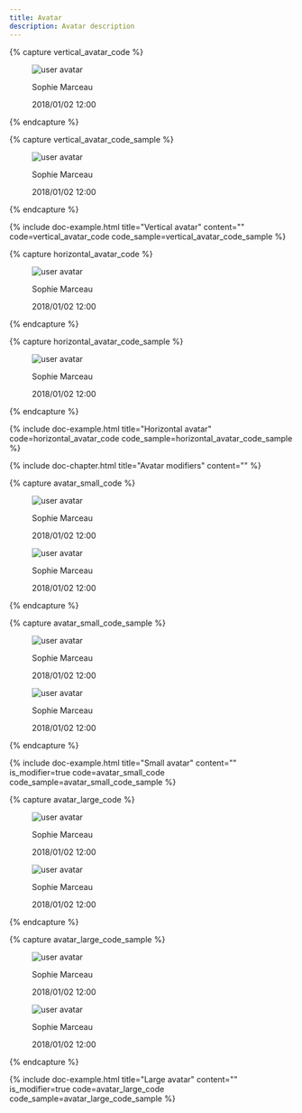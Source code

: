 ```yaml
---
title: Avatar
description: Avatar description
---
```


{% capture vertical_avatar_code %}
<figure class="media avatar-y">
  <div class="media-content">
    <img src="https://m.media-amazon.com/images/M/MV5BMTc5NjA5OTk4Ml5BMl5BanBnXkFtZTYwNzkyNzYz._V1_UX214_CR0,0,214,317_AL_.jpg" alt="user avatar">
  </div>
  <div class="media-description">
    <p class="avatar-name">Sophie Marceau</p>
    <p class="avatar-description">2018/01/02 12:00</p>
  </div>
</figure>
{% endcapture %}

{% capture vertical_avatar_code_sample %}
<figure class="media avatar-y">
  <div class="media-content">
    <img src="..." alt="user avatar">
  </div>
  <div class="media-description">
    <p class="avatar-name">Sophie Marceau</p>
    <p class="avatar-description">2018/01/02 12:00</p>
  </div>
</figure>
{% endcapture %}

{%
  include doc-example.html
  title="Vertical avatar"
  content=""
  code=vertical_avatar_code
  code_sample=vertical_avatar_code_sample
%}

{% capture horizontal_avatar_code %}
<figure class="media avatar-x">
  <div class="media-content">
    <img src="https://m.media-amazon.com/images/M/MV5BMTc5NjA5OTk4Ml5BMl5BanBnXkFtZTYwNzkyNzYz._V1_UX214_CR0,0,214,317_AL_.jpg" alt="user avatar">
  </div>
  <div class="media-description">
    <p class="avatar-name">Sophie Marceau</p>
    <p class="avatar-description">2018/01/02 12:00</p>
  </div>
</figure>
{% endcapture %}

{% capture horizontal_avatar_code_sample %}
<figure class="media avatar-x">
  <div class="media-content">
    <img src="..." alt="user avatar">
  </div>
  <div class="media-description">
    <p class="avatar-name">Sophie Marceau</p>
    <p class="avatar-description">2018/01/02 12:00</p>
  </div>
</figure>
{% endcapture %}

{%
  include doc-example.html
  title="Horizontal avatar"
  code=horizontal_avatar_code
  code_sample=horizontal_avatar_code_sample
%}

{%
  include doc-chapter.html
  title="Avatar modifiers"
  content=""
%}

{% capture avatar_small_code %}
<figure class="media avatar-y avatar-small">
  <div class="media-content">
    <img src="https://m.media-amazon.com/images/M/MV5BMTc5NjA5OTk4Ml5BMl5BanBnXkFtZTYwNzkyNzYz._V1_UX214_CR0,0,214,317_AL_.jpg" alt="user avatar">
  </div>
  <div class="media-description">
    <p class="avatar-name">Sophie Marceau</p>
    <p class="avatar-description">2018/01/02 12:00</p>
  </div>
</figure>
<figure class="media avatar-x avatar-small">
  <div class="media-content">
    <img src="https://m.media-amazon.com/images/M/MV5BMTc5NjA5OTk4Ml5BMl5BanBnXkFtZTYwNzkyNzYz._V1_UX214_CR0,0,214,317_AL_.jpg" alt="user avatar">
  </div>
  <div class="media-description">
    <p class="avatar-name">Sophie Marceau</p>
    <p class="avatar-description">2018/01/02 12:00</p>
  </div>
</figure>
{% endcapture %}

{% capture avatar_small_code_sample %}
<figure class="media avatar-y avatar-small">
  <div class="media-content">
    <img src="..." alt="user avatar">
  </div>
  <div class="media-description">
    <p class="avatar-name">Sophie Marceau</p>
    <p class="avatar-description">2018/01/02 12:00</p>
  </div>
</figure>
<figure class="media avatar-x avatar-small">
  <div class="media-content">
    <img src="..." alt="user avatar">
  </div>
  <div class="media-description">
    <p class="avatar-name">Sophie Marceau</p>
    <p class="avatar-description">2018/01/02 12:00</p>
  </div>
</figure>
{% endcapture %}

{%
  include doc-example.html
  title="Small avatar"
  content=""
  is_modifier=true
  code=avatar_small_code
  code_sample=avatar_small_code_sample
%}

{% capture avatar_large_code %}
<figure class="media avatar-y avatar-large">
  <div class="media-content">
    <img src="https://m.media-amazon.com/images/M/MV5BMTc5NjA5OTk4Ml5BMl5BanBnXkFtZTYwNzkyNzYz._V1_UX214_CR0,0,214,317_AL_.jpg" alt="user avatar">
  </div>
  <div class="media-description">
    <p class="avatar-name">Sophie Marceau</p>
    <p class="avatar-description">2018/01/02 12:00</p>
  </div>
</figure>
<figure class="media avatar-x avatar-large">
  <div class="media-content">
    <img src="https://m.media-amazon.com/images/M/MV5BMTc5NjA5OTk4Ml5BMl5BanBnXkFtZTYwNzkyNzYz._V1_UX214_CR0,0,214,317_AL_.jpg" alt="user avatar">
  </div>
  <div class="media-description">
    <p class="avatar-name">Sophie Marceau</p>
    <p class="avatar-description">2018/01/02 12:00</p>
  </div>
</figure>
{% endcapture %}

{% capture avatar_large_code_sample %}
<figure class="media avatar-y avatar-large">
  <div class="media-content">
    <img src="..." alt="user avatar">
  </div>
  <div class="media-description">
    <p class="avatar-name">Sophie Marceau</p>
    <p class="avatar-description">2018/01/02 12:00</p>
  </div>
</figure>
<figure class="media avatar-x avatar-large">
  <div class="media-content">
    <img src="..." alt="user avatar">
  </div>
  <div class="media-description">
    <p class="avatar-name">Sophie Marceau</p>
    <p class="avatar-description">2018/01/02 12:00</p>
  </div>
</figure>
{% endcapture %}

{%
  include doc-example.html
  title="Large avatar"
  content=""
  is_modifier=true
  code=avatar_large_code
  code_sample=avatar_large_code_sample
%}
